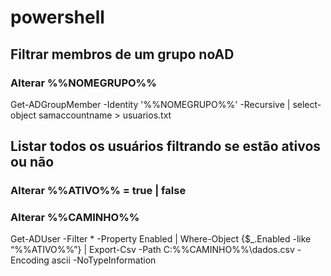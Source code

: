 # powershell

## Filtrar membros de um grupo noAD

### Alterar %%NOMEGRUPO%%

Get-ADGroupMember -Identity '%%NOMEGRUPO%%' -Recursive | select-object  samaccountname > usuarios.txt

## Listar todos os usuários filtrando se estão ativos ou não

### Alterar %%ATIVO%% = true | false
### Alterar %%CAMINHO%%

Get-ADUser -Filter * -Property Enabled | Where-Object {$_.Enabled -like “%%ATIVO%%”} | Export-Csv -Path C:\%%CAMINHO%%\dados.csv -Encoding ascii -NoTypeInformation
